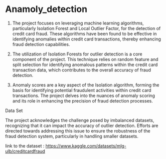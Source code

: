 # Anamoly_detection

1. The project focuses on leveraging machine learning algorithms, particularly Isolation Forest and Local Outlier Factor, for the detection of credit card fraud. These algorithms have been found to be effective in identifying anomalies within credit card transactions, thereby enhancing fraud detection capabilities.


2. The utilization of Isolation Forests for outlier detection is a core component of the project. This technique relies on random feature and split selection for identifying anomalous patterns within the credit card transaction data, which contributes to the overall accuracy of fraud detection.
   

3. Anomaly scores are a key aspect of the Isolation algorithm, forming the basis for identifying potential fraudulent activities within credit card transactions. The project delves into the nuances of anomaly scoring and its role in enhancing the precision of fraud detection processes.


Data Set 

The project acknowledges the challenge posed by imbalanced datasets, recognizing that it can impact the accuracy of outlier detection. Efforts are directed towards addressing this issue to ensure the robustness of the fraud detection system, particularly in handling smaller datasets.

link to the dataset : https://www.kaggle.com/datasets/mlg-ulb/creditcardfraud
